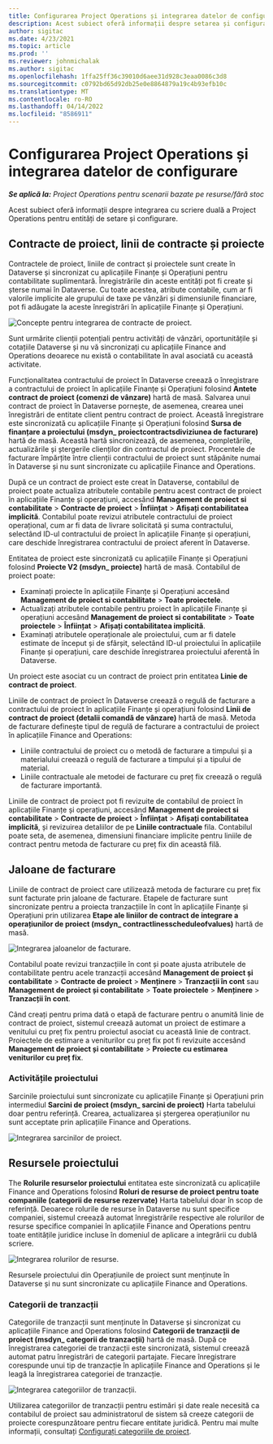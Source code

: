 ```yaml
---
title: Configurarea Project Operations și integrarea datelor de configurare
description: Acest subiect oferă informații despre setarea și configurarea de hărți cu scriere duală în Project Operations.
author: sigitac
ms.date: 4/23/2021
ms.topic: article
ms.prod: ''
ms.reviewer: johnmichalak
ms.author: sigitac
ms.openlocfilehash: 1ffa25ff36c39010d6aee31d928c3eaa0086c3d8
ms.sourcegitcommit: c0792bd65d92db25e0e8864879a19c4b93efb10c
ms.translationtype: MT
ms.contentlocale: ro-RO
ms.lasthandoff: 04/14/2022
ms.locfileid: "8586911"
---
```

# <a name="project-operations-setup-and-configuration-data-integration"></a>Configurarea Project Operations și integrarea datelor de configurare

_**Se aplică la:** Project Operations pentru scenarii bazate pe resurse/fără stoc_

Acest subiect oferă informații despre integrarea cu scriere duală a Project Operations pentru entități de setare și configurare.

## <a name="project-contracts-contract-lines-and-projects"></a>Contracte de proiect, linii de contracte și proiecte

Contractele de proiect, liniile de contract și proiectele sunt create în Dataverse și sincronizat cu aplicațiile Finanțe și Operațiuni pentru contabilitate suplimentară. Înregistrările din aceste entități pot fi create și șterse numai în Dataverse. Cu toate acestea, atribute contabile, cum ar fi valorile implicite ale grupului de taxe pe vânzări și dimensiunile financiare, pot fi adăugate la aceste înregistrări în aplicațiile Finanțe și Operațiuni.

  ![Concepte pentru integrarea de contracte de proiect.](./media/1ProjectContract.jpg)

Sunt urmărite clienții potențiali pentru activități de vânzări, oportunitățile și cotațiile Dataverse și nu vă sincronizați cu aplicațiile Finance and Operations deoarece nu există o contabilitate în aval asociată cu această activitate.

Funcționalitatea contractului de proiect în Dataverse creează o înregistrare a contractului de proiect în aplicațiile Finanțe și Operațiuni folosind **Antete contract de proiect (comenzi de vânzare)** hartă de masă. Salvarea unui contract de proiect în Dataverse pornește, de asemenea, crearea unei înregistrări de entitate client pentru contract de proiect. Această înregistrare este sincronizată cu aplicațiile Finanțe și Operațiuni folosind **Sursa de finanțare a proiectului (msdyn\_ proiectcontractsdiviziunea de facturare)** hartă de masă. Această hartă sincronizează, de asemenea, completările, actualizările și ștergerile clienților din contractul de proiect. Procentele de facturare împărțite între clienții contractului de proiect sunt stăpânite numai în Dataverse și nu sunt sincronizate cu aplicațiile Finance and Operations.

După ce un contract de proiect este creat în Dataverse, contabilul de proiect poate actualiza atributele contabile pentru acest contract de proiect în aplicațiile Finanțe și operațiuni, accesând **Management de proiect si contabilitate** > **Contracte de proiect** > **Înființat** > **Afișați contabilitatea implicită**. Contabilul poate revizui atributele contractului de proiect operațional, cum ar fi data de livrare solicitată și suma contractului, selectând ID-ul contractului de proiect în aplicațiile Finanțe și operațiuni, care deschide înregistrarea contractului de proiect aferent în Dataverse.

Entitatea de proiect este sincronizată cu aplicațiile Finanțe și Operațiuni folosind **Proiecte V2 (msdyn\_ proiecte)** hartă de masă. Contabilul de proiect poate:

  - Examinați proiecte în aplicațiile Finanțe și Operațiuni accesând **Management de proiect si contabilitate** > **Toate proiectele**. 
  - Actualizați atributele contabile pentru proiect în aplicațiile Finanțe și operațiuni accesând **Management de proiect si contabilitate** > **Toate proiectele** > **Înființat** > **Afișați contabilitatea implicită**.  
  - Examinați atributele operaționale ale proiectului, cum ar fi datele estimate de început și de sfârșit, selectând ID-ul proiectului în aplicațiile Finanțe și operațiuni, care deschide înregistrarea proiectului aferentă în Dataverse.

Un proiect este asociat cu un contract de proiect prin entitatea **Linie de contract de proiect**.

Liniile de contract de proiect în Dataverse creează o regulă de facturare a contractului de proiect în aplicațiile Finanțe și operațiuni folosind **Linii de contract de proiect (detalii comandă de vânzare)** hartă de masă. Metoda de facturare definește tipul de regulă de facturare a contractului de proiect în aplicațiile Finance and Operations:

  - Liniile contractului de proiect cu o metodă de facturare a timpului și a materialului creează o regulă de facturare a timpului și a tipului de material.
  - Liniile contractuale ale metodei de facturare cu preț fix creează o regulă de facturare importantă.

Liniile de contract de proiect pot fi revizuite de contabilul de proiect în aplicațiile Finanțe și operațiuni, accesând **Management de proiect si contabilitate** > **Contracte de proiect** > **Înființat** > **Afișați contabilitatea implicită**, și revizuirea detaliilor de pe **Liniile contractuale** fila. Contabilul poate seta, de asemenea, dimensiuni financiare implicite pentru liniile de contract pentru metoda de facturare cu preț fix din această filă.

## <a name="billing-milestones"></a>Jaloane de facturare

Liniile de contract de proiect care utilizează metoda de facturare cu preț fix sunt facturate prin jaloane de facturare. Etapele de facturare sunt sincronizate pentru a proiecta tranzacțiile în cont în aplicațiile Finanțe și Operațiuni prin utilizarea **Etape ale liniilor de contract de integrare a operațiunilor de proiect (msdyn\_ contractlinesscheduleofvalues)** hartă de masă.

  ![Integrarea jaloanelor de facturare.](./media/2Milestones.jpg)

Contabilul poate revizui tranzacțiile în cont și poate ajusta atributele de contabilitate pentru acele tranzacții accesând **Management de proiect și contabilitate** > **Contracte de proiect** > **Menținere** > **Tranzacții în cont** sau **Management de proiect și contabilitate** > **Toate proiectele** > **Menținere** > **Tranzacții în cont**.

Când creați pentru prima dată o etapă de facturare pentru o anumită linie de contract de proiect, sistemul creează automat un proiect de estimare a venitului cu preț fix pentru proiectul asociat cu această linie de contract. Proiectele de estimare a veniturilor cu preț fix pot fi revizuite accesând **Management de proiect și contabilitate** > **Proiecte cu estimarea veniturilor cu preț fix**.

### <a name="project-tasks"></a>Activitățile proiectului

Sarcinile proiectului sunt sincronizate cu aplicațiile Finanțe și Operațiuni prin intermediul **Sarcini de proiect (msdyn\_ sarcini de proiect)** Harta tabelului doar pentru referință. Crearea, actualizarea și ștergerea operațiunilor nu sunt acceptate prin aplicațiile Finance and Operations.

  ![Integrarea sarcinilor de proiect.](./media/3Tasks.jpg)

## <a name="project-resources"></a>Resursele proiectului

The **Rolurile resurselor proiectului** entitatea este sincronizată cu aplicațiile Finance and Operations folosind **Roluri de resurse de proiect pentru toate companiile (categorii de resurse rezervate)** Harta tabelului doar în scop de referință. Deoarece rolurile de resurse în Dataverse nu sunt specifice companiei, sistemul creează automat înregistrările respective ale rolurilor de resurse specifice companiei în aplicațiile Finance and Operations pentru toate entitățile juridice incluse în domeniul de aplicare a integrării cu dublă scriere.

![Integrarea rolurilor de resurse.](./media/5Resources.jpg)

Resursele proiectului din Operațiunile de proiect sunt menținute în Dataverse și nu sunt sincronizate cu aplicațiile Finance and Operations.

### <a name="transaction-categories"></a>Categorii de tranzacții

Categoriile de tranzacții sunt menținute în Dataverse și sincronizat cu aplicațiile Finance and Operations folosind **Categorii de tranzacții de proiect (msdyn\_ categorii de tranzacții)** hartă de masă. După ce înregistrarea categoriei de tranzacții este sincronizată, sistemul creează automat patru înregistrări de categorii partajate. Fiecare înregistrare corespunde unui tip de tranzacție în aplicațiile Finance and Operations și le leagă la înregistrarea categoriei de tranzacție.

![Integrarea categoriilor de tranzacții.](./media/4TransactionCategories.jpg)

Utilizarea categoriilor de tranzacții pentru estimări și date reale necesită ca contabilul de proiect sau administratorul de sistem să creeze categorii de proiecte corespunzătoare pentru fiecare entitate juridică. Pentru mai multe informații, consultați [Configurați categoriile de proiect](../project-accounting/configure-project-categories.md).
